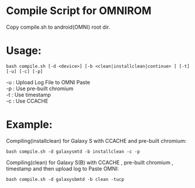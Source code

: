 Compile Script for OMNIROM
==========================

Copy compile.sh to android(OMNI) root dir.

Usage: 
======

```
bash compile.sh [-d <device>] [-b <clean|installclean|continue> ] [-t] [-u] [-c] [-p]
```


-u : Upload Log File to OMNI Paste  <br>
-p : Use pre-built chromium   <br>
-t : Use timestamp  <br>
-c : Use CCACHE  <br>

Example:
========

Compiling(installclean) for Galaxy S with CCACHE and pre-built chromium:

```
bash compile.sh -d galaxysmtd -b installclean -c -p
```

Compiling(clean) for Galaxy S(B) with CCACHE , pre-built chromium , timestamp and then upload log to Paste OMNI:

```
bash compile.sh -d galaxysbmtd -b clean -tucp
```


